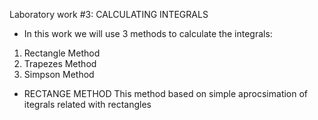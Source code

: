 Laboratory work #3: CALCULATING INTEGRALS

- In this work we will use 3 methods to calculate the integrals:
1) Rectangle Method
2) Trapezes Method
3) Simpson Method

- RECTANGE METHOD
This method based on simple aprocsimation of itegrals related with rectangles
